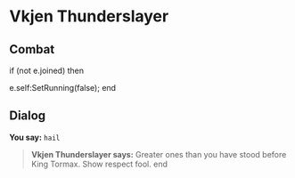 # Vkjen Thunderslayer
## Combat


if (not e.joined) then


e.self:SetRunning(false);
end

## Dialog

**You say:** `hail`



>**Vkjen Thunderslayer says:** Greater ones than you have stood before King Tormax.  Show respect fool.
end